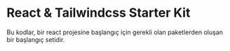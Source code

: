 # React & Tailwindcss Starter Kit

Bu kodlar, bir react projesine başlangıç için gerekli olan paketlerden oluşan bir başlangıç setidir.
